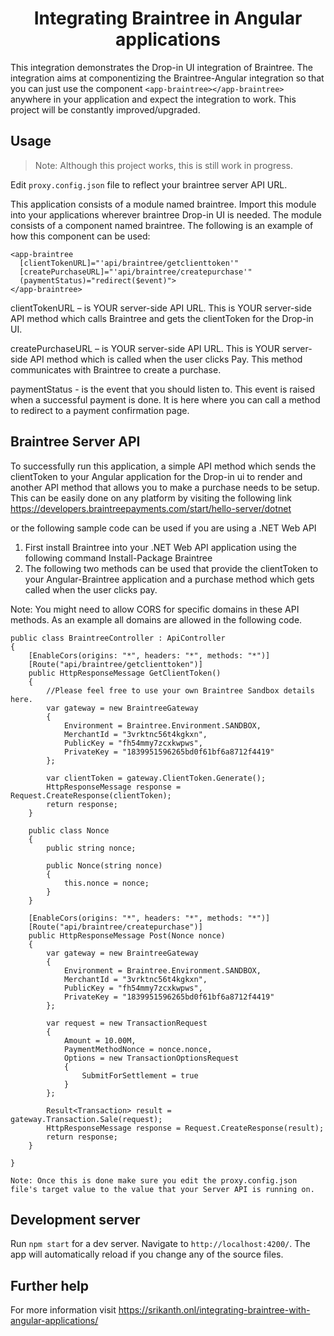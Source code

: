 <h1 align="center">Integrating Braintree in Angular applications</h1>

This integration demonstrates the Drop-in UI integration of Braintree. The integration aims at componentizing the Braintree-Angular integration so that you can just use the component `<app-braintree></app-braintree>` anywhere in your application and expect the integration to work. This project will be constantly improved/upgraded.
## Usage

> Note: Although this project works, this is still work in progress.

Edit `proxy.config.json` file to reflect your braintree server API URL.

This application consists of a module named braintree. Import this module into your applications wherever braintree Drop-in UI is needed. The module consists of a component named braintree. The following is an example of how this component can be used:

	<app-braintree 
	  [clientTokenURL]="'api/braintree/getclienttoken'" 
	  [createPurchaseURL]="'api/braintree/createpurchase'"
	  (paymentStatus)="redirect($event)">
	</app-braintree>

clientTokenURL – is YOUR server-side API URL. 
This is YOUR server-side API method which calls Braintree and gets the clientToken for the Drop-in UI. 

createPurchaseURL – is YOUR server-side API URL. 
This is YOUR server-side API method which is called when the user clicks Pay. This method communicates with Braintree to create a purchase.  

paymentStatus - is the event that you should listen to. This event is raised when a successful payment is done. It is here where you can call a method to redirect to a payment confirmation page.

## Braintree Server API

To successfully run this application, a simple API method which sends the clientToken to your Angular application for the Drop-in ui to render and another API method that allows you to make a purchase needs to be setup. This can be easily done on any platform by visiting the following link https://developers.braintreepayments.com/start/hello-server/dotnet

or the following sample code can be used if you are using a .NET Web API

1. First install Braintree into your .NET Web API application using the following command
Install-Package Braintree
2. The following two methods can be used that provide the clientToken to your Angular-Braintree application and a purchase method which gets called when the user clicks pay.

Note: You might need to allow CORS for specific domains in these API methods. As an example all domains are allowed in the following code.

    public class BraintreeController : ApiController
    {
		[EnableCors(origins: "*", headers: "*", methods: "*")]
        [Route("api/braintree/getclienttoken")]
        public HttpResponseMessage GetClientToken()
        {
            //Please feel free to use your own Braintree Sandbox details here.
            var gateway = new BraintreeGateway
            {
                Environment = Braintree.Environment.SANDBOX,
                MerchantId = "3vrktnc56t4kgkxn",
                PublicKey = "fh54mmy7zcxkwpws",
                PrivateKey = "1839951596265bd0f61bf6a8712f4419"
            };

            var clientToken = gateway.ClientToken.Generate();
            HttpResponseMessage response = Request.CreateResponse(clientToken);
            return response;
        }

        public class Nonce
        {
            public string nonce;

            public Nonce(string nonce)
            {
                this.nonce = nonce;
            }
        }

		[EnableCors(origins: "*", headers: "*", methods: "*")]
        [Route("api/braintree/createpurchase")]
        public HttpResponseMessage Post(Nonce nonce)
        {
            var gateway = new BraintreeGateway
            {
                Environment = Braintree.Environment.SANDBOX,
                MerchantId = "3vrktnc56t4kgkxn",
                PublicKey = "fh54mmy7zcxkwpws",
                PrivateKey = "1839951596265bd0f61bf6a8712f4419"
            };

            var request = new TransactionRequest
            {
                Amount = 10.00M,
                PaymentMethodNonce = nonce.nonce,
                Options = new TransactionOptionsRequest
                {
                    SubmitForSettlement = true
                }
            };

            Result<Transaction> result = gateway.Transaction.Sale(request);
            HttpResponseMessage response = Request.CreateResponse(result);
            return response;
        }

    }

    Note: Once this is done make sure you edit the proxy.config.json file's target value to the value that your Server API is running on.

## Development server

Run `npm start` for a dev server. Navigate to `http://localhost:4200/`. The app will automatically reload if you change any of the source files.

## Further help

For more information visit https://srikanth.onl/integrating-braintree-with-angular-applications/